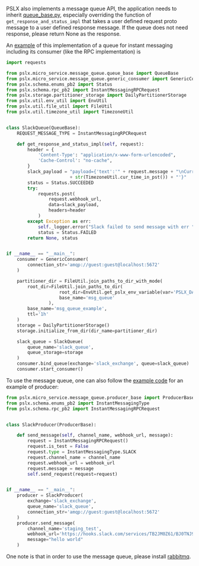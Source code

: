 PSLX also implements a message queue API, the application needs to inherit [queue_base.py](https://github.com/kfrancischen/pslx/blob/master/pslx/micro_service/message_queue/queue_base.py),
especially overriding the function of `get_response_and_status_impl` that takes a user defined request proto message to 
a user defined response message. If the queue does not need response, please return None as the response.

An [example](https://github.com/kfrancischen/pslx/blob/master/example/message_queue_example/consumer.py) of this implementation of a queue for instant messaging including its consumer (like the RPC implementation) is 
```python
import requests

from pslx.micro_service.message_queue.queue_base import QueueBase
from pslx.micro_service.message_queue.generic_consumer import GenericConsumer
from pslx.schema.enums_pb2 import Status
from pslx.schema.rpc_pb2 import InstantMessagingRPCRequest
from pslx.storage.partitioner_storage import DailyPartitionerStorage
from pslx.util.env_util import EnvUtil
from pslx.util.file_util import FileUtil
from pslx.util.timezone_util import TimezoneUtil


class SlackQueue(QueueBase):
    REQUEST_MESSAGE_TYPE = InstantMessagingRPCRequest

    def get_response_and_status_impl(self, request):
        header = {
            'Content-Type': "application/x-www-form-urlencoded",
            'Cache-Control': "no-cache",
        }
        slack_payload = "payload={'text':'" + request.message + "\nCurrent time is "\
                        + str(TimezoneUtil.cur_time_in_pst()) + "'}"
        status = Status.SUCCEEDED
        try:
            requests.post(
                request.webhook_url,
                data=slack_payload,
                headers=header
            )
        except Exception as err:
            self._logger.error("Slack failed to send message with err " + str(err))
            status = Status.FAILED
        return None, status


if __name__ == "__main__":
    consumer = GenericConsumer(
        connection_str='amqp://guest:guest@localhost:5672'
    )

    partitioner_dir = FileUtil.join_paths_to_dir_with_mode(
        root_dir=FileUtil.join_paths_to_dir(
                    root_dir=EnvUtil.get_pslx_env_variable(var='PSLX_DATABASE'),
                    base_name='msg_queue'
                ),
        base_name='msg_queue_example',
        ttl='1h'
    )
    storage = DailyPartitionerStorage()
    storage.initialize_from_dir(dir_name=partitioner_dir)

    slack_queue = SlackQueue(
        queue_name='slack_queue',
        queue_storage=storage
    )
    consumer.bind_queue(exchange='slack_exchange', queue=slack_queue)
    consumer.start_consumer()
```

To use the message queue, one can also follow the [example code]() for an example of producer:

```python
from pslx.micro_service.message_queue.producer_base import ProducerBase
from pslx.schema.enums_pb2 import InstantMessagingType
from pslx.schema.rpc_pb2 import InstantMessagingRPCRequest


class SlackProducer(ProducerBase):

    def send_message(self, channel_name, webhook_url, message):
        request = InstantMessagingRPCRequest()
        request.is_test = False
        request.type = InstantMessagingType.SLACK
        request.channel_name = channel_name
        request.webhook_url = webhook_url
        request.message = message
        self.send_request(request=request)


if __name__ == "__main__":
    producer = SlackProducer(
        exchange='slack_exchange',
        queue_name='slack_queue',
        connection_str='amqp://guest:guest@localhost:5672'
    )
    producer.send_message(
        channel_name='staging_test',
        webhook_url='https://hooks.slack.com/services/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',
        message="hello world"
    )
```

One note is that in order to use the message queue, please install [rabbitmq](https://www.rabbitmq.com/).